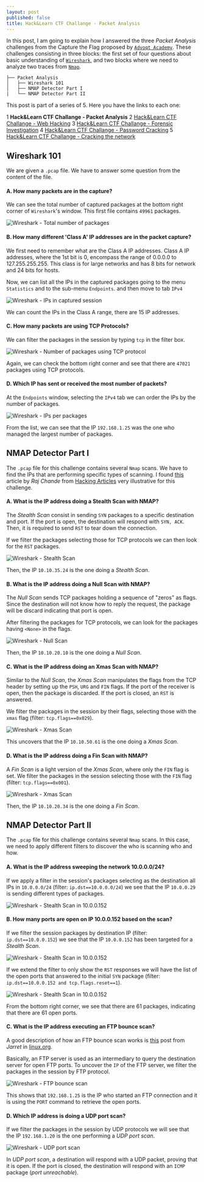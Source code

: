 ```yaml
---
layout: post
published: false
title: Hack&Learn CTF Challange - Packet Analysis
---
```


In this post, I am going to explain how I answered the three _Packet Analysis_ challenges from the Capture the Flag proposed by [`Advoqt Academy`](https://www.advoqt.com). These challenges consisting in three blocks: the first set of four questions about basic understanding of [`Wireshark`](https://www.wireshark.org), and two blocks where we need to analyze two traces from [`Nmap`](https://nmap.org/).

```
├── Packet Analysis
│   ├── Wireshark 101
│   ├── NMAP Detector Part I
|   └── NMAP Detector Part II
```

This post is part of a series of 5. Here you have the links to each one:

1 __Hack&Learn CTF Challange - Packet Analysis__
2 [Hack&Learn CTF Challange - Web Hacking]()
3 [Hack&Learn CTF Challange - Forensic Investigation]()
4 [Hack&Learn CTF Challange - Password Cracking]()
5 [Hack&Learn CTF Challange - Cracking the network]()


## Wireshark 101

We are given a `.pcap` file. We have to answer some question from the content of the file.

#### A. How many packets are in the capture? 

We can see the total number of captured packages at the bottom right corner of `Wireshark`'s window. This first file contains `49961` packages.

![Wireshark - Total number of packages]({{baseurl}}/assets/wireshark101_01.png)

#### B. How many different 'Class A' IP addresses are in the packet capture? 

We first need to remember what are the Class A IP addresses. Class A IP addresses, where the 1st bit is 0, encompass the range of 0.0.0.0 to 127.255.255.255. This class is for large networks and has 8 bits for network and 24 bits for hosts.

Now, we can list all the IPs in the captured packages going to the menu `Statistics` and to the sub-menu `Endpoints`. and then move to tab `IPv4`

![Wireshark - IPs in captured session]({{baseurl}}/assets/wireshark101_02.png)

We can count the IPs in the Class A range, there are 15 IP addresses.

#### C. How many packets are using TCP Protocols?

We can filter the packages in the session by typing `tcp` in the filter box.

![Wireshark - Number of packages using TCP protocol]({{baseurl}}/assets/wireshark101_03.png)

Again, we can check the bottom right corner and see that there are `47021` packages using TCP protocols.

#### D. Which IP has sent or received the most number of packets?

At the `Endpoints` window, selecting the `IPv4` tab we can order the IPs by the number of packages.

![Wireshark - IPs per packages]({{baseurl}}/assets/wireshark101_04.png)

From the list, we can see that the IP `192.168.1.25` was the one who managed the largest number of packages.


## NMAP Detector Part I

The `.pcap` file for this challenge contains several `Nmap` scans. We have to find the IPs that are performing specific types of scanning. I found [this](http://www.hackingarticles.in/understanding-nmap-scan-wireshark/) article by _Raj Chande_ from [Hacking Articles](http://www.hackingarticles.in/) very illustrative for this challenge.

#### A.    What is the IP address doing a Stealth Scan with NMAP? 

The _Stealth Scan_ consist in sending `SYN` packages to a specific destination and port. If the port is open, the destination will respond with `SYN, ACK`. Then, it is required to send `RST` to tear down the connection.

If we filter the packages selecting those for TCP protocols we can then look for the `RST` packages.

![Wireshark - Stealth Scan]({{baseurl}}/assets/wireshark_nmap_p1_01.png)

Then, the IP `10.10.35.24` is the one doing a _Stealth Scan_. 

#### B.    What is the IP address doing a Null Scan with NMAP?

The _Null Scan_ sends TCP packages holding a sequence of "zeros" as flags. Since the destination will not know how to reply the request, the package will be discard indicating that port is open.

After filtering the packages for TCP protocols, we can look for the packages having `<None>` in the flags.

![Wireshark - Null Scan]({{baseurl}}/assets/wireshark_nmap_p1_02.png)

Then, the IP `10.10.20.10` is the one doing a _Null Scan_.

#### C.    What is the IP address doing an Xmas Scan with NMAP? 

Similar to the _Null Scan_, the _Xmas Scan_ manipulates the flags from the TCP header by setting up the `PSH`, `URG` and `FIN` flags. If the port of the receiver is open, then the package is discarded. If the port is closed, an `RST` is answered.

We filter the packages in the session by their flags, selecting those with the `xmas` flag (filter: `tcp.flags==0x029`).

![Wireshark - Xmas Scan]({{baseurl}}/assets/wireshark_nmap_p1_03.png)

This uncovers that the IP `10.10.50.61` is the one doing a _Xmas Scan_.

#### D.    What is the IP address doing a Fin Scan with NMAP?

A _Fin Scan_ is a light version of the _Xmas Scan_, where only the `FIN` flag is set. We filter the packages in the session selecting those with the `FIN` flag (filter: `tcp.flags==0x001`).

![Wireshark - Xmas Scan]({{baseurl}}/assets/wireshark_nmap_p1_04.png)

Then, the IP `10.10.20.34` is the one doing a _Fin Scan_.


## NMAP Detector Part II

The `.pcap` file for this challenge contains several `Nmap` scans. In this case, we need to apply different filters to discover the who is scanning who and how.

#### A.    What is the IP address sweeping the network 10.0.0.0/24?

If we apply a filter in the session's packages selecting as the destination all IPs in `10.0.0.0/24` (filter: `ip.dst==10.0.0.0/24`) we see that the IP `10.0.0.29` is sending different types of packages.

![Wireshark - Stealth Scan in 10.0.0.152]({{baseurl}}/assets/wireshark_nmap_p2_01.png)

#### B.    How many ports are open on IP 10.0.0.152 based on the scan?

If we filter the session packages by destination IP (filter: `ip.dst==10.0.0.152`) we see that the IP `10.0.0.152` has been targeted for a _Stealth Scan_.

![Wireshark - Stealth Scan in 10.0.0.152]({{baseurl}}/assets/wireshark_nmap_p2_02_01.png)

If we extend the filter to only show the `RST` responses we will have the list of the open ports that answered to the initial `SYN` package (filter: `ip.dst==10.0.0.152 and tcp.flags.reset==1`). 

![Wireshark - Stealth Scan in 10.0.0.152]({{baseurl}}/assets/wireshark_nmap_p2_02_02.png)

From the bottom right corner, we see that there are 61 packages, indicating that there are 61 open ports.

#### C.    What is the IP address executing an FTP bounce scan? 

A good description of how an FTP bounce scan works is [this](https://www.linux.org/threads/nmap-ftp-bounce-attack.4493/) post from _Jarret_ in [linux.org](https://www.linux.org).

Basically, an FTP server is used as an intermediary to query the destination server for open FTP ports. To uncover the `IP` of the FTP server, we filter the packages in the session by FTP protocol.

![Wireshark - FTP bounce scan]({{baseurl}}/assets/wireshark_nmap_p2_03.png)

This shows that `192.168.1.25` is the IP who started an FTP connection and it is using the `PORT` command to retrieve the open ports.

#### D.    Which IP address is doing a UDP port scan?

If we filter the packages in the session by UDP protocols we will see that the IP `192.168.1.20` is the one performing a _UDP port scan_.

![Wireshark - UDP port scan]({{baseurl}}/assets/wireshark_nmap_p2_04.png)

In _UDP port scan_, a destination will respond with a UDP packet, proving that it is open. If the port is closed, the destination will respond with an `ICMP` package (_port unreachable_).